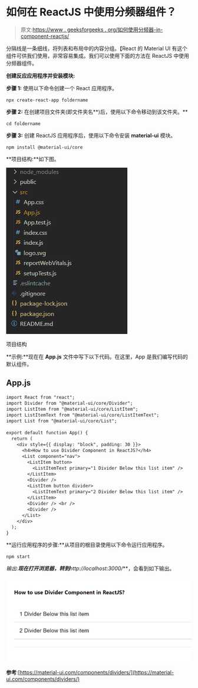# 如何在 ReactJS 中使用分频器组件？

> 原文:[https://www . geeksforgeeks . org/如何使用分频器-in-component-reactjs/](https://www.geeksforgeeks.org/how-to-use-divider-component-in-reactjs/)

分隔线是一条细线，将列表和布局中的内容分组。【React 的 Material UI 有这个组件可供我们使用，非常容易集成。我们可以使用下面的方法在 ReactJS 中使用分频器组件。

**创建反应应用程序并安装模块:**

**步骤 1:** 使用以下命令创建一个 React 应用程序。

```
npx create-react-app foldername
```

**步骤 2:** 在创建项目文件夹(即文件夹名**)后，使用以下命令移动到该文件夹。**

```
cd foldername
```

**步骤 3:** 创建 ReactJS 应用程序后，使用以下命令安装 **material-ui** 模块。

```
npm install @material-ui/core
```

**项目结构:**如下图。

![](img/f04ae0d8b722a9fff0bd9bd138b29c23.png)

项目结构

**示例:**现在在 **App.js** 文件中写下以下代码。在这里，App 是我们编写代码的默认组件。

## App.js

```
import React from "react";
import Divider from "@material-ui/core/Divider";
import ListItem from "@material-ui/core/ListItem";
import ListItemText from "@material-ui/core/ListItemText";
import List from "@material-ui/core/List";

export default function App() {
  return (
    <div style={{ display: "block", padding: 30 }}>
      <h4>How to use Divider Component in ReactJS?</h4>
      <List component="nav">
        <ListItem button>
          <ListItemText primary="1 Divider Below this list item" />
        </ListItem>
        <Divider />
        <ListItem button divider>
          <ListItemText primary="2 Divider Below this list item" />
        </ListItem>
        <Divider /> <br />
        <Divider />
      </List>
    </div>
  );
}
```

**运行应用程序的步骤:**从项目的根目录使用以下命令运行应用程序。

```
npm start
```

**输出:**现在打开浏览器，转到***http://localhost:3000/***，会看到如下输出。

![](img/eb8672c2d2ececb9b35dacbeb2f666b5.png)

**参考**:[https://material-ui.com/components/dividers/](https://material-ui.com/components/dividers/)
